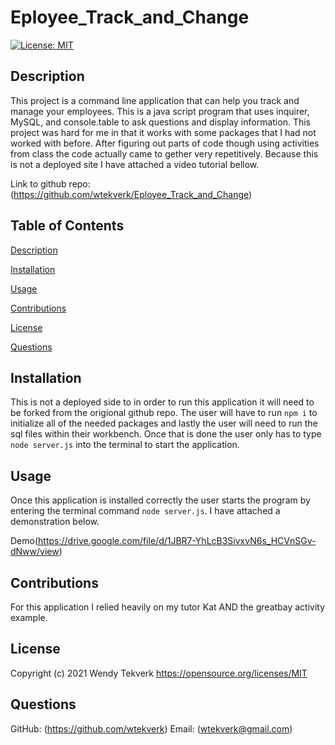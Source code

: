 # Eployee_Track_and_Change

[![License: MIT](https://img.shields.io/badge/License-MIT-yellow.svg)](https://opensource.org/licenses/MIT)
  
## Description
This project is a command line application that can help you track and manage your employees. This is a java script program that uses inquirer, MySQL, and console.table to ask questions and display information. This project was hard for me in that it works with some packages that I had not worked with before. After figuring out parts of code though using activities from class the code actually came to gether very repetitively. Because this is not a deployed site I have attached a video tutorial bellow. 

Link to github repo: (https://github.com/wtekverk/Eployee_Track_and_Change)


## Table of Contents 
  
  [Description](##Description)
  
  [Installation](##Installation)
  
  [Usage](##Usage)
  
  [Contributions](##Contributions)

  [License](##License)

  [Questions](##Questions)
  
  
## Installation
This is not a deployed side to in order to run this application it will need to be forked from the origional github repo. The user will have to run `npm i` to initialize all of the needed packages and lastly the user will need to run the sql files within their workbench. Once that is done the user only has to type `node server.js` into the terminal to start the application. 

## Usage
Once this application is installed correctly the user starts the program by entering the terminal command `node server.js`. I have attached a demonstration below. 

Demo(https://drive.google.com/file/d/1JBR7-YhLcB3SivxvN6s_HCVnSGv-dNww/view)

## Contributions 
For this application I relied heavily on my tutor Kat AND the greatbay activity example. 

## License
Copyright (c) 2021 Wendy Tekverk
https://opensource.org/licenses/MIT

## Questions
  GitHub: (https://github.com/wtekverk)
  Email: (wtekverk@gmail.com)
  
  